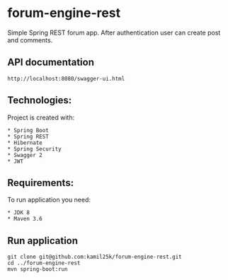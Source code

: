 # forum-engine-rest
Simple Spring REST forum app. After authentication user can create post and comments.

## API documentation
`http://localhost:8080/swagger-ui.html`

## Technologies:
Project is created with:
```
* Spring Boot
* Spring REST
* Hibernate
* Spring Security
* Swagger 2
* JWT
```

## Requirements:
To run application you need:
```
* JDK 8
* Maven 3.6
```

## Run application
```
git clone git@github.com:kamil25k/forum-engine-rest.git
cd ../forum-engine-rest
mvn spring-boot:run
```
